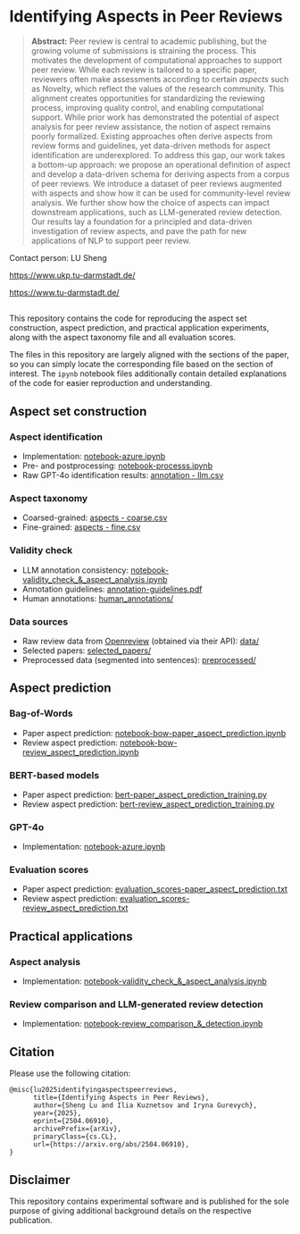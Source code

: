 # Identifying Aspects in Peer Reviews

> **Abstract:** Peer review is central to academic publishing, but the growing volume of submissions is straining the process. This motivates the development of computational approaches to support peer review. While each review is tailored to a specific paper, reviewers often make assessments according to certain *aspects* such as Novelty, which reflect the values of the research community. This alignment creates opportunities for standardizing the reviewing process, improving quality control, and enabling computational support. While prior work has demonstrated the potential of aspect analysis for peer review assistance, the notion of aspect remains poorly formalized. Existing approaches often derive aspects from review forms and guidelines, yet data-driven methods for aspect identification are underexplored. To address this gap, our work takes a bottom-up approach: we propose an operational definition of aspect and develop a data-driven schema for deriving aspects from a corpus of peer reviews. We introduce a dataset of peer reviews augmented with aspects and show how it can be used for community-level review analysis. We further show how the choice of aspects can impact downstream applications, such as LLM-generated review detection. Our results lay a foundation for a principled and data-driven investigation of review aspects, and pave the path for new applications of NLP to support peer review.

Contact person: LU Sheng

https://www.ukp.tu-darmstadt.de/

https://www.tu-darmstadt.de/

##

This repository contains the code for reproducing the aspect set construction, aspect prediction, and practical application experiments, along with the aspect taxonomy file and all evaluation scores.

The files in this repository are largely aligned with the sections of the paper, so you can simply locate the corresponding file based on the section of interest. The `ipynb` notebook files additionally contain detailed explanations of the code for easier reproduction and understanding.

## Aspect set construction

### Aspect identification
* Implementation: [notebook-azure.ipynb](notebook-azure.ipynb)
* Pre- and postprocessing: [notebook-processs.ipynb](notebook-processs.ipynb)
* Raw GPT-4o identification results: [annotation - llm.csv](annotation-llm.csv)

### Aspect taxonomy
* Coarsed-grained: [aspects - coarse.csv](aspects-coarse.csv)
* Fine-grained: [aspects - fine.csv](aspects-fine.csv)

### Validity check
* LLM annotation consistency: [notebook-validity_check_&_aspect_analysis.ipynb](notebook-validity_check_&_aspect_analysis.ipynb)
* Annotation guidelines: [annotation-guidelines.pdf](annotation-guidelines.pdf)
* Human annotations: [human_annotations/](human_annotations)

### Data sources
* Raw review data from [Openreview](https://docs.openreview.net/reference/api-v2) (obtained via their API): [data/](./data)
* Selected papers: [selected_papers/](./selected_papers)
* Preprocessed data (segmented into sentences): [preprocessed/](preprocessed)

## Aspect prediction

### Bag-of-Words
* Paper aspect prediction: [notebook-bow-paper_aspect_prediction.ipynb](notebook-bow-paper_aspect_prediction.ipynb)
* Review aspect prediction: [notebook-bow-review_aspect_prediction.ipynb](notebook-bow-review_aspect_prediction.ipynb)

### BERT-based models
* Paper aspect prediction: [bert-paper_aspect_prediction_training.py](bert-paper_aspect_prediction_training.py)
* Review aspect prediction: [bert-review_aspect_prediction_training.py](bert-review_aspect_prediction_training.py)

### GPT-4o
* Implementation: [notebook-azure.ipynb](notebook-azure.ipynb)

### Evaluation scores
* Paper aspect prediction: [evaluation_scores-paper_aspect_prediction.txt](evaluation_scores-paper_aspect_prediction.txt)
* Review aspect prediction: [evaluation_scores-review_aspect_prediction.txt](evaluation_scores-review_aspect_prediction.txt)

## Practical applications

### Aspect analysis
* Implementation: [notebook-validity_check_&_aspect_analysis.ipynb](notebook-validity_check_&_aspect_analysis.ipynb)

### Review comparison and LLM-generated review detection
* Implementation: [notebook-review_comparison_&_detection.ipynb](notebook-review_comparison_&_detection.ipynb)

## Citation
Please use the following citation:

```
@misc{lu2025identifyingaspectspeerreviews,
      title={Identifying Aspects in Peer Reviews}, 
      author={Sheng Lu and Ilia Kuznetsov and Iryna Gurevych},
      year={2025},
      eprint={2504.06910},
      archivePrefix={arXiv},
      primaryClass={cs.CL},
      url={https://arxiv.org/abs/2504.06910}, 
}
```

## Disclaimer
This repository contains experimental software and is published for the sole purpose of giving additional background details on the respective publication.

